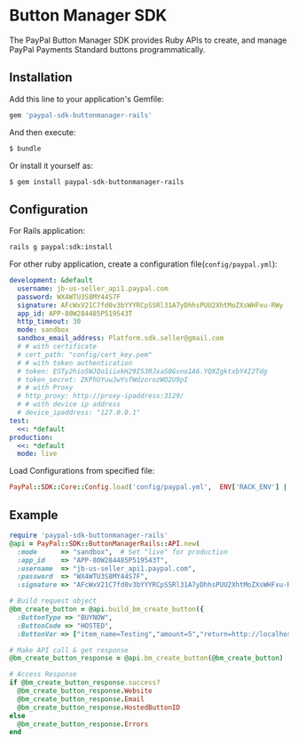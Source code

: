 # Button Manager SDK

The PayPal Button Manager SDK provides Ruby APIs to create, and manage PayPal Payments Standard buttons programmatically.

## Installation

Add this line to your application's Gemfile:

```ruby
gem 'paypal-sdk-buttonmanager-rails'
```

And then execute:

```sh
$ bundle
```

Or install it yourself as:

```sh
$ gem install paypal-sdk-buttonmanager-rails
```

## Configuration

For Rails application:

```sh
rails g paypal:sdk:install
```

For other ruby application, create a configuration file(`config/paypal.yml`):

```yaml
development: &default
  username: jb-us-seller_api1.paypal.com
  password: WX4WTU3S8MY44S7F
  signature: AFcWxV21C7fd0v3bYYYRCpSSRl31A7yDhhsPUU2XhtMoZXsWHFxu-RWy
  app_id: APP-80W284485P519543T
  http_timeout: 30
  mode: sandbox
  sandbox_email_address: Platform.sdk.seller@gmail.com
  # # with certificate
  # cert_path: "config/cert_key.pem"
  # # with token authentication
  # token: ESTy2hio5WJQo1iixkH29I53RJxaS0Gvno1A6.YQXZgktxbY4I2Tdg
  # token_secret: ZKPhUYuwJwYsfWdzorozWO2U9pI
  # # with Proxy
  # http_proxy: http://proxy-ipaddress:3129/
  # # with device ip address
  # device_ipaddress: "127.0.0.1"
test:
  <<: *default
production:
  <<: *default
  mode: live
```

Load Configurations from specified file:

```ruby
PayPal::SDK::Core::Config.load('config/paypal.yml',  ENV['RACK_ENV'] || 'development')
```

## Example

```ruby
require 'paypal-sdk-buttonmanager-rails'
@api = PayPal::SDK::ButtonManagerRails::API.new(
  :mode      => "sandbox",  # Set "live" for production
  :app_id    => "APP-80W284485P519543T",
  :username  => "jb-us-seller_api1.paypal.com",
  :password  => "WX4WTU3S8MY44S7F",
  :signature => "AFcWxV21C7fd0v3bYYYRCpSSRl31A7yDhhsPUU2XhtMoZXsWHFxu-RWy" )

# Build request object
@bm_create_button = @api.build_bm_create_button({
  :ButtonType => "BUYNOW",
  :ButtonCode => "HOSTED",
  :ButtonVar => ["item_name=Testing","amount=5","return=http://localhost:3000/samples/button_manager/bm_create_button","notify_url=http://localhost:3000/samples/button_manager/ipn_notify"] })

# Make API call & get response
@bm_create_button_response = @api.bm_create_button(@bm_create_button)

# Access Response
if @bm_create_button_response.success?
  @bm_create_button_response.Website
  @bm_create_button_response.Email
  @bm_create_button_response.HostedButtonID
else
  @bm_create_button_response.Errors
end
```

